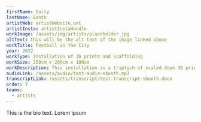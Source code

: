 ```yaml
---
firstName: Sally
lastName: Booth
artistWeb: artistWebsite.ext
artistInsta: artistInstaHandle
workImage: /assets/img/artists/placeholder.jpg
altText: this will be the alt text of the image linked above
workTitle: Football in the City
year: 2022
workType: Installation of 3D prints and scaffolding
workSize: 250cm x 200cm x 100cm
workDescription: This installation is a triptych of scaled down 3D printed figures of the artist moving through a delineated space. Using the accuracy of digital technology, this piece grants access for the first time for the blind artist to his own body. The figures are framed with layers of scaffolding that are a parody of gallery casements. Through granting every visitor, sight disabled or otherwise, access to the touchable figures, it offers something close to equality of experience.
audioLink: /assets/audio/test-audio-sbooth.mp3
transcriptLink: /assets/transcript/test-transcript-sbooth.docx
order: 7
teams:
  - artists
---
```


This is the bio text.
Lorem ipsum
